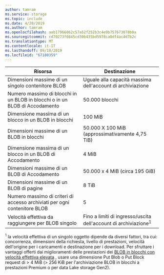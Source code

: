 ```yaml
---
author: tamram
ms.service: storage
ms.topic: include
ms.date: 4/20/2019
ms.author: tamram
ms.openlocfilehash: aab17966862c57a52f252b3c4e9b757673078b0a
ms.sourcegitcommit: cd70273f0845cd39b435bd5978ca0df4ac4d7b2c
ms.translationtype: MT
ms.contentlocale: it-IT
ms.lasthandoff: 09/18/2019
ms.locfileid: "67180359"
---
```

| Risorsa | Destinazione        |
|----------|---------------|
| Dimensioni massime di un singolo contenitore BLOB | Uguale alla capacità massima dell'account di archiviazione |
| Numero massimo di blocchi in un BLOB in blocchi o in un BLOB di Accodamento | 50.000 blocchi |
| Dimensione massima di un blocco in un BLOB in blocchi | 100 MiB |
| Dimensioni massime di un BLOB in blocchi | 50.000 X 100 MiB (approssimativamente 4,75 TiB) |
| Dimensione massima di un blocco in un BLOB di Accodamento | 4 MiB |
| Dimensioni massime di un BLOB di Accodamento | 50.000 x 4 MiB (circa 195 GiB) |
| Dimensioni massime di un BLOB di pagine | 8 TiB |
| Numero massimo di criteri di accesso archiviati per ogni contenitore BLOB | 5 |
|Velocità effettiva da raggiungere per BLOB singolo |Fino a limiti di ingresso/uscita dell'account di archiviazione<sup>1</sup> |

<sup>1</sup> la velocità effettiva di un singolo oggetto dipende da diversi fattori, tra cui: concorrenza, dimensioni della richiesta, livello di prestazioni, velocità dell'origine per i caricamenti e destinazione per i download. Per sfruttare i vantaggi offerti dai miglioramenti delle prestazioni dei [BLOB in blocchi con velocità effettiva elevata](https://azure.microsoft.com/blog/high-throughput-with-azure-blob-storage/) , usare una dimensione Put Blob o Put Block request di > 4 MiB (> 256 KiB per l'archiviazione BLOB in blocchi a prestazioni Premium o per data Lake storage Gen2).
